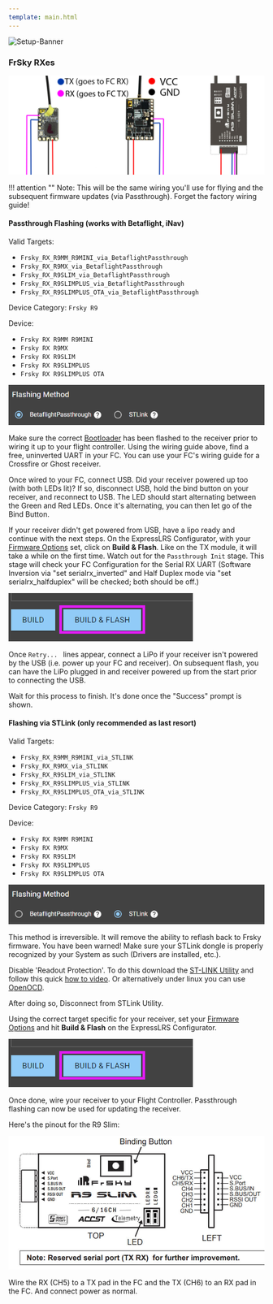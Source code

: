 ```yaml
---
template: main.html
---
```


![Setup-Banner](https://raw.githubusercontent.com/ExpressLRS/ExpressLRS-hardware/master/img/quick-start.png)

### FrSky RXes  
![FC Wiring](../../assets/images/FC-Wiring.jpg)

!!! attention ""
    Note: This will be the same wiring you'll use for flying and the subsequent firmware updates (via Passthrough). Forget the factory wiring guide!

#### Passthrough Flashing (works with Betaflight, iNav)

Valid Targets:

- `Frsky_RX_R9MM_R9MINI_via_BetaflightPassthrough`
- `Frsky_RX_R9MX_via_BetaflightPassthrough`
- `Frsky_RX_R9SLIM_via_BetaflightPassthrough`
- `Frsky_RX_R9SLIMPLUS_via_BetaflightPassthrough`
- `Frsky_RX_R9SLIMPLUS_OTA_via_BetaflightPassthrough`

Device Category: `Frsky R9`

Device:

- `Frsky RX R9MM R9MINI`
- `Frsky RX R9MX`
- `Frsky RX R9SLIM`
- `Frsky RX R9SLIMPLUS`
- `Frsky RX R9SLIMPLUS OTA`

![via Passthrough](../../assets/images/Method_RX_Passthrough-stm.png)

Make sure the correct [Bootloader](bootloader.md) has been flashed to the receiver prior to wiring it up to your flight controller. Using the wiring guide above, find a free, uninverted UART in your FC. You can use your FC's wiring guide for a Crossfire or Ghost receiver.

Once wired to your FC, connect USB. Did your receiver powered up too (with both LEDs lit)? If so, disconnect USB, hold the bind button on your receiver, and reconnect to USB. The LED should start alternating between the Green and Red LEDs. Once it's alternating, you can then let go of the Bind Button.

If your receiver didn't get powered from USB, have a lipo ready and continue with the next steps. On the ExpressLRS Configurator, with your [Firmware Options] set, click on **Build & Flash**. Like on the TX module, it will take a while on the first time. Watch out for the `Passthrough Init` stage. This stage will check your FC Configuration for the Serial RX UART (Software Inversion via "set serialrx_inverted" and Half Duplex mode via "set serialrx_halfduplex" will be checked; both should be off.)

![Build & Flash](../../assets/images/BuildFlash.png)

Once `Retry... ` lines appear, connect a LiPo if your receiver isn't powered by the USB (i.e. power up your FC and receiver). On subsequent flash, you can have the LiPo plugged in and receiver powered up from the start prior to connecting the USB.

Wait for this process to finish. It's done once the "Success" prompt is shown.

#### Flashing via STLink (only recommended as last resort)

Valid Targets:

- `Frsky_RX_R9MM_R9MINI_via_STLINK`
- `Frsky_RX_R9MX_via_STLINK`
- `Frsky_RX_R9SLIM_via_STLINK`
- `Frsky_RX_R9SLIMPLUS_via_STLINK`
- `Frsky_RX_R9SLIMPLUS_OTA_via_STLINK`

Device Category: `Frsky R9`

Device:

- `Frsky RX R9MM R9MINI`
- `Frsky RX R9MX`
- `Frsky RX R9SLIM`
- `Frsky RX R9SLIMPLUS`
- `Frsky RX R9SLIMPLUS OTA`

![via STLink](../../assets/images/Method_RX_STLink-stm.png)

This method is irreversible. It will remove the ability to reflash back to Frsky firmware. You have been warned! Make sure your STLink dongle is properly recognized by your System as such (Drivers are installed, etc.).

Disable 'Readout Protection'. To do this download the [ST-LINK Utility](https://www.st.com/en/development-tools/stsw-link004.html) and follow this quick [how to video](https://youtu.be/SEYQ1HpRmk0). Or alternatively under linux you can use [OpenOCD](../../software/open-ocd.md). 

After doing so, Disconnect from STLink Utility.

Using the correct target specific for your receiver, set your [Firmware Options] and hit **Build & Flash** on the ExpressLRS Configurator.

![Build & Flash](../../assets/images/BuildFlash.png)

Once done, wire your receiver to your Flight Controller. Passthrough flashing can now be used for updating the receiver.

Here's the pinout for the R9 Slim:

![R9 Slim](../../assets/images/R9SlimConnection.jpg)

Wire the RX (CH5) to a TX pad in the FC and the TX (CH6) to an RX pad in the FC. And connect power as normal.

[Firmware Options]: ../firmware-options.md
